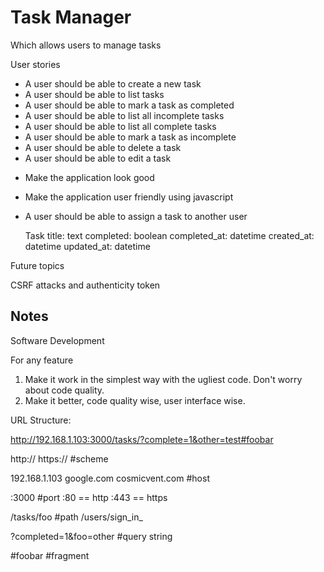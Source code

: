 # Task Manager


Which allows users to manage tasks



User stories

  + A user should be able to create a new task
  + A user should be able to list tasks
  + A user should be able to mark a task as completed
  + A user should be able to list all incomplete tasks
  + A user should be able to list all complete tasks
  + A user should be able to mark a task as incomplete
  + A user should be able to delete a task
  + A user should be able to edit a task



  - Make the application look good
  - Make the application user friendly using javascript

  - A user should be able to assign a task to another user

    Task
      title: text
      completed: boolean
      completed_at: datetime
      created_at: datetime
      updated_at: datetime

Future topics

CSRF attacks and authenticity token


## Notes

Software Development

  For any feature
  1. Make it work in the simplest way with the ugliest code. Don't worry about
     code quality.
  2. Make it better, code quality wise, user interface wise.


URL Structure:

http://192.168.1.103:3000/tasks/?complete=1&other=test#foobar

http://
https://              #scheme

192.168.1.103
google.com
cosmicvent.com        #host

:3000                 #port
:80 == http
:443 == https

/tasks/foo            #path
/users/sign_in_

?completed=1&foo=other #query string

#foobar                #fragment
